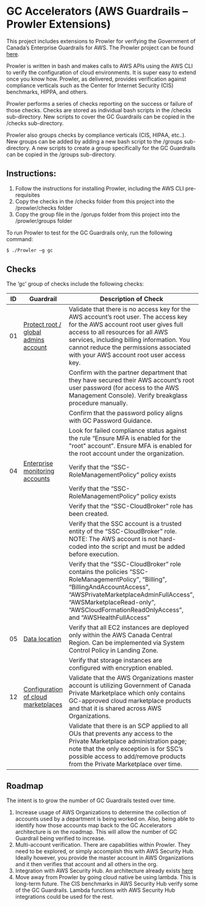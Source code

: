 # GC Accelerators (AWS Guardrails – Prowler Extensions)

This project includes extensions to Prowler for verifying the Government of Canada’s Enterprise Guardrails for AWS. The Prowler project can be found [here](https://github.com/toniblyx/prowler).

Prowler is written in bash and makes calls to AWS APIs using the AWS CLI to verify the configuration of cloud environments. It is super easy to extend once you know how. Prowler, as delivered, provides verification against compliance verticals such as the Center for Internet Security (CIS) benchmarks, HIPPA, and others. 

Prowler performs a series of checks reporting on the success or failure of those checks. Checks are stored as individual bash scripts in the /checks sub-directory. New scripts to cover the GC Guardrails can be copied in the /checks sub-directory. 

Prowler also groups checks by compliance verticals (CIS, HIPAA, etc..). New groups can be added by adding a new bash script to the /groups sub-directory. A new scripts to create a group specifically for the GC Guardrails can be copied in the /groups sub-directory. 

## Instructions:
1. Follow the instructions for installing Prowler, including the AWS CLI pre-requisites
2. Copy the checks in the /checks folder from this project into the /prowler/checks folder
3. Copy the group file in the /gorups folder from this project into the /prowler/groups folder

To run Prowler to test for the GC Guardrails only, run the following command:


```sh
$ ./Prowler –g gc
```

## Checks
The ‘gc’ group of checks include the following checks:

| ID | Guardrail | Description of Check | File |
| ------ | ------ | ------ | ------ |
| 01 | [Protect root / global admins account](EN/01_Protect-Root-Account.md) | Validate that there is no access key for the AWS account’s root user. The access key for the AWS account root user gives full access to all resources for all AWS services, including billing information. You cannot reduce the permissions associated with your AWS account root user access key.  | check112  |
|    |    | Confirm with the partner department that they have secured their AWS account’s root user password (for access to the AWS Management Console). Verify breakglass procedure manually. | NOT AUTOMATED |
|    |    | Confirm that the password policy aligns with GC Password Guidance. |  check_gcextra32, check110 |
|    |    | Look for failed compliance status against the rule “Ensure MFA is enabled for the "root" account”.  Ensure MFA is enabled for the root account under the organization.  | check113, check114 |
| 04 | [Enterprise monitoring accounts](EN/04_Enterprise-Monitoring-Accounts.md) | Verify that the “SSC-RoleManagementPolicy” policy exists |  |
|    |    | Verify that the “SSC-RoleManagementPolicy” policy exists |  |
|    |    | Verify that the “SSC-CloudBroker” role has been created. |  |
|    |    | Verify that the SSC account is a trusted entity of the “SSC-CloudBroker” role. NOTE: The AWS account is not hard-coded into the script and must be added before execution. | check_extragc63 |
|    |    | Verify that the “SSC-CloudBroker” role contains the policies “SSC-RoleManagementPolicy”, “Billing”, “BillingAndAccountAccess”, “AWSPrivateMarketplaceAdminFullAccess”, “AWSMarketplaceRead-only”, “AWSCloudFormationReadOnlyAccess”, and “AWSHealthFullAccess” |  |
| 05 | [Data location](EN/05_Data-Location.md) | Verify that all EC2 instances are deployed only within the AWS Canada Central Region. Can be implemented via System Control Policy in Landing Zone.  |  |
|    |    | Verify that storage instances are configured with encryption enabled. |  |
| 12 | [Configuration of cloud marketplaces](EN/12_Cloud-Marketplace-Config.md) | Validate that the AWS Organizations master account is utilizing Government of Canada Private Marketplace which only contains GC-approved cloud marketplace products and that it is shared across AWS Organizations.  |  |
|    |    | Validate that there is an SCP applied to all OUs that prevents any access to the Private Marketplace administration page; note that the only exception is for SSC’s possible access to add/remove products from the Private Marketplace over time. |  |


## Roadmap
The intent is to grow the number of GC Guardrails tested over time. 
1.	Increase usage of AWS Organizations to determine the collection of accounts used by a department is being worked on. Also, being able to identify how those accounts map back to the GC Accelerators architecture is on the roadmap. This will allow the number of GC Guardrail being verified to increase.
2.	Multi-account verification. There are capabilities within Prowler. They need to be explored, or simply accomplish this with AWS Security Hub. Ideally however, you provide the master account in AWS Organizations and it then verifies that account and all others in the org.
3.	Integration with AWS Security Hub. An architecture already exists [here](https://aws.amazon.com/blogs/security/use-aws-fargate-prowler-send-security-configuration-findings-about-aws-services-security-hub/)
4.	Move away from Prowler by going cloud native be using lambda. This is long-term future. The CIS benchmarks in AWS Security Hub verify some of the GC Guardrails. Lambda functions with AWS Security Hub integrations could be used for the rest.
